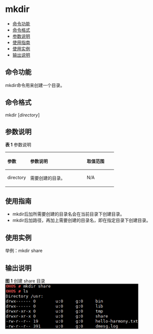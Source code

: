 # mkdir<a name="ZH-CN_TOPIC_0000001051770294"></a>

-   [命令功能](#section1083613274175)
-   [命令格式](#section820913118178)
-   [参数说明](#section1256834121718)
-   [使用指南](#section1294234115172)
-   [使用实例](#section1113345211713)
-   [输出说明](#section10142201012)

## 命令功能<a name="section1083613274175"></a>

mkdir命令用来创建一个目录。

## 命令格式<a name="section820913118178"></a>

mkdir \[_directory_\]

## 参数说明<a name="section1256834121718"></a>

**表 1**  参数说明

<a name="table1299mcpsimp"></a>
<table><thead align="left"><tr id="row1305mcpsimp"><th class="cellrowborder" valign="top" width="21%" id="mcps1.2.4.1.1"><p id="p1307mcpsimp"><a name="p1307mcpsimp"></a><a name="p1307mcpsimp"></a>参数</p>
</th>
<th class="cellrowborder" valign="top" width="52%" id="mcps1.2.4.1.2"><p id="p1309mcpsimp"><a name="p1309mcpsimp"></a><a name="p1309mcpsimp"></a>参数说明</p>
</th>
<th class="cellrowborder" valign="top" width="27%" id="mcps1.2.4.1.3"><p id="p1311mcpsimp"><a name="p1311mcpsimp"></a><a name="p1311mcpsimp"></a>取值范围</p>
</th>
</tr>
</thead>
<tbody><tr id="row1312mcpsimp"><td class="cellrowborder" valign="top" width="21%" headers="mcps1.2.4.1.1 "><p id="p1314mcpsimp"><a name="p1314mcpsimp"></a><a name="p1314mcpsimp"></a>directory</p>
</td>
<td class="cellrowborder" valign="top" width="52%" headers="mcps1.2.4.1.2 "><p id="p1316mcpsimp"><a name="p1316mcpsimp"></a><a name="p1316mcpsimp"></a>需要创建的目录。</p>
</td>
<td class="cellrowborder" valign="top" width="27%" headers="mcps1.2.4.1.3 "><p id="p1318mcpsimp"><a name="p1318mcpsimp"></a><a name="p1318mcpsimp"></a>N/A</p>
</td>
</tr>
</tbody>
</table>

## 使用指南<a name="section1294234115172"></a>

-   mkdir后加所需要创建的目录名会在当前目录下创建目录。
-   mkdir后加路径，再加上需要创建的目录名，即在指定目录下创建目录。

## 使用实例<a name="section1113345211713"></a>

举例：mkdir share

## 输出说明<a name="section10142201012"></a>

**图 1**  创建 share 目录<a name="fig15480928185015"></a>  
![](figures/创建-share-目录.png "创建-share-目录")

